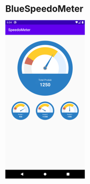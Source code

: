 # BlueSpeedoMeter


<img src="https://github.com/luthfipun/BlueSpeedoMeter/blob/master/vector/Screenshot.png" width="250" />
